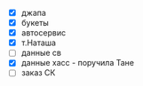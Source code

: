 - [x] джапа
- [x] букеты
- [x] автосервис
- [x] т.Наташа
- [ ] данные св
- [x] данные хасс - поручила Тане
- [ ] заказ СК